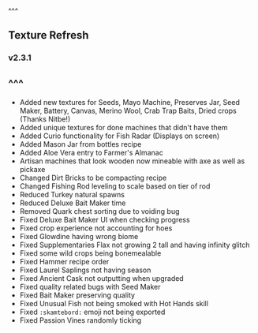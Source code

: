 ^^^
## Texture Refresh
### v2.3.1
^^^
--- 
- Added new textures for Seeds, Mayo Machine, Preserves Jar, Seed Maker, Battery, Canvas, Merino Wool, Crab Trap Baits, Dried crops (Thanks Nitbe!)
- Added unique textures for done machines that didn't have them
- Added Curio functionality for Fish Radar (Displays on screen)
- Added Mason Jar from bottles recipe
- Added Aloe Vera entry to Farmer's Almanac
- Artisan machines that look wooden now mineable with axe as well as pickaxe
- Changed Dirt Bricks to be compacting recipe
- Changed Fishing Rod leveling to scale based on tier of rod
- Reduced Turkey natural spawns
- Reduced Deluxe Bait Maker time
- Removed Quark chest sorting due to voiding bug
- Fixed Deluxe Bait Maker UI when checking progress
- Fixed crop experience not accounting for hoes
- Fixed Glowdine having wrong biome
- Fixed Supplementaries Flax not growing 2 tall and having infinity glitch
- Fixed some wild crops being bonemealable
- Fixed Hammer recipe order
- Fixed Laurel Saplings not having season
- Fixed Ancient Cask not outputting when upgraded
- Fixed quality related bugs with Seed Maker
- Fixed Bait Maker preserving quality
- Fixed Unusual Fish not being smoked with Hot Hands skill
- Fixed `:skamtebord:`  emoji not being exported 
- Fixed Passion Vines randomly ticking